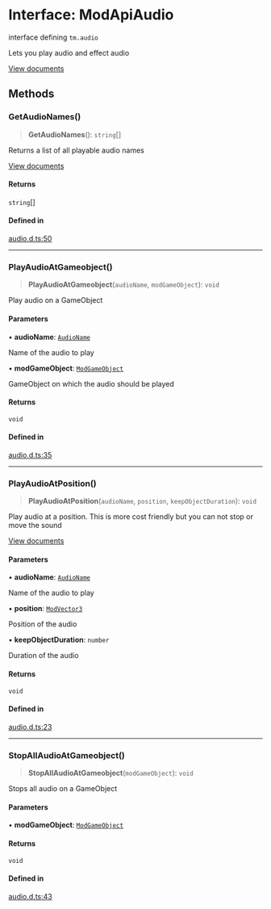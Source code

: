 # Interface: ModApiAudio

interface defining `tm.audio`

Lets you play audio and effect audio

[View documents](https://flashbulb.atlassian.net/wiki/spaces/TMMOD/pages/219185167/Audio)

## Methods

### GetAudioNames()

> **GetAudioNames**(): `string`[]

Returns a list of all playable audio names

[View documents](https://flashbulb.atlassian.net/wiki/spaces/TMMOD/pages/219185167/Audio#List-of-Audio-Event-names)

#### Returns

`string`[]

#### Defined in

[audio.d.ts:50](https://github.com/trailtypes/trailtypes/blob/d937f1d958c278d7992fcdc0bff4efed599850d4/types/audio.d.ts#L50)

***

### PlayAudioAtGameobject()

> **PlayAudioAtGameobject**(`audioName`, `modGameObject`): `void`

Play audio on a GameObject

#### Parameters

• **audioName**: [`AudioName`](../type-aliases/AudioName.md)

Name of the audio to play

• **modGameObject**: [`ModGameObject`](ModGameObject.md)

GameObject on which the audio should be played

#### Returns

`void`

#### Defined in

[audio.d.ts:35](https://github.com/trailtypes/trailtypes/blob/d937f1d958c278d7992fcdc0bff4efed599850d4/types/audio.d.ts#L35)

***

### PlayAudioAtPosition()

> **PlayAudioAtPosition**(`audioName`, `position`, `keepObjectDuration`): `void`

Play audio at a position. This is more cost friendly but you can not stop or move the sound

[View documents](https://flashbulb.atlassian.net/wiki/spaces/TMMOD/pages/219185167/Audio#Example---Play-an-explosion-sound-at-players-position-every-second)

#### Parameters

• **audioName**: [`AudioName`](../type-aliases/AudioName.md)

Name of the audio to play

• **position**: [`ModVector3`](ModVector3.md)

Position of the audio

• **keepObjectDuration**: `number`

Duration of the audio

#### Returns

`void`

#### Defined in

[audio.d.ts:23](https://github.com/trailtypes/trailtypes/blob/d937f1d958c278d7992fcdc0bff4efed599850d4/types/audio.d.ts#L23)

***

### StopAllAudioAtGameobject()

> **StopAllAudioAtGameobject**(`modGameObject`): `void`

Stops all audio on a GameObject

#### Parameters

• **modGameObject**: [`ModGameObject`](ModGameObject.md)

#### Returns

`void`

#### Defined in

[audio.d.ts:43](https://github.com/trailtypes/trailtypes/blob/d937f1d958c278d7992fcdc0bff4efed599850d4/types/audio.d.ts#L43)
